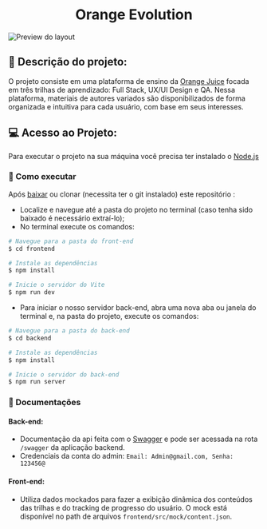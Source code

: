 <h1 align="center">Orange Evolution</h1>

![Preview do layout](https://res.cloudinary.com/dofx12yrd/image/upload/v1668549923/Captura_de_tela_de_2022-11-15_19-00-03_vqg47i.png)

<!-- <center><img src="https://d335luupugsy2.cloudfront.net/images/landing_pages/2520863/1644350322045avatar_v2.png" width="400" height="300" align="center" /></center>
<br /> -->

## :orange_book: Descrição do projeto:
O projeto consiste em uma plataforma de ensino da [Orange Juice](https://digital.fcamara.com.br/orangejuice) focada em três trilhas de aprendizado: Full Stack, UX/UI Design e QA. Nessa plataforma, materiais de autores variados são disponibilizados de forma organizada e intuitiva para cada usuário, com base em seus interesses.

## :computer: Acesso ao Projeto:
Para executar o projeto na sua máquina você precisa ter instalado o [Node.js](https://nodejs.org/en/)

### :electric_plug: Como executar
Após [baixar]() ou clonar (necessita ter o git instalado) este repositório :
- Localize e navegue até a pasta do projeto no terminal (caso tenha sido baixado é necessário extraí-lo);
- No terminal execute os comandos: 

``` bash
# Navegue para a pasta do front-end
$ cd frontend

# Instale as dependências
$ npm install

# Inicie o servidor do Vite
$ npm run dev
```

- Para iniciar o nosso servidor back-end, abra uma nova aba ou janela do terminal e, na pasta do projeto, execute os comandos:


``` bash
# Navegue para a pasta do back-end
$ cd backend

# Instale as dependências
$ npm install

# Inicie o servidor do back-end
$ npm run server
```

### :open_file_folder: Documentações
#### Back-end:
- Documentação da api feita com o [Swagger](https://swagger.io/) e pode ser acessada na rota `/swagger` da aplicação backend.
- Credenciais da conta do admin: `Email: Admin@gmail.com, Senha: 123456@`

#### Front-end:
- Utiliza dados mockados para fazer a exibição dinâmica dos conteúdos das trilhas e do tracking de progresso do usuário. O mock está disponível no path de arquivos `frontend/src/mock/content.json`.
